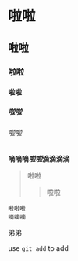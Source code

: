 # 啦啦
## 啦啦
### 啦啦
#### 啦啦
##### 啦啦
###### 啦啦





**嘀嘀嘀*啦啦*滴滴滴滴**<br>


>啦啦
>>啦啦

    啦啦啦
    嘀嘀嘀
  弟弟
  
  
  use `git add` to add
